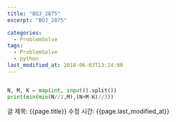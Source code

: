 ```yaml
---
title: "BOJ_2875"
excerpt: "BOJ_2875"

categories:
  - ProblemSolve
tags:
  - ProblemSolve
  - python
last_modified_at: 2018-06-03T13:24:00
---
```


```python

N, M, K = map(int, input().split())
print(min(min(N//2,M),(N+M-K)//3))


```

글 제목: {{page.title}}
수정 시간: {{page.last_modified_at}}
